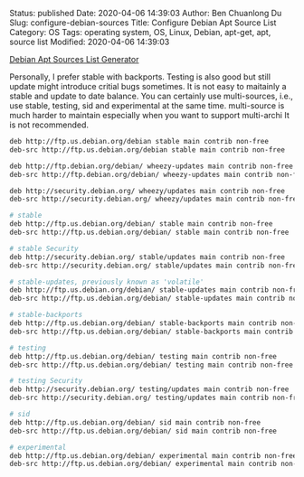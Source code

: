 Status: published
Date: 2020-04-06 14:39:03
Author: Ben Chuanlong Du
Slug: configure-debian-sources
Title: Configure Debian Apt Source List
Category: OS
Tags: operating system, OS, Linux, Debian, apt-get, apt, source list
Modified: 2020-04-06 14:39:03


[Debian Apt Sources List Generator](http://debgen.simplylinux.ch/)

Personally, I prefer stable with backports.
Testing is also good but still update might introduce critial bugs sometimes.
It is not easy to maitainly a stable and update to date balance.
You can certainly use multi-sources,
i.e., use stable, testing, sid and experimental at the same time.
multi-source is much harder to maintain especially when you want to support multi-archi
It is not recommended.



```bash
deb http://ftp.us.debian.org/debian stable main contrib non-free
deb-src http://ftp.us.debian.org/debian stable main contrib non-free

deb http://ftp.debian.org/debian/ wheezy-updates main contrib non-free
deb-src http://ftp.debian.org/debian/ wheezy-updates main contrib non-free

deb http://security.debian.org/ wheezy/updates main contrib non-free
deb-src http://security.debian.org/ wheezy/updates main contrib non-free
```


```bash
# stable
deb http://ftp.us.debian.org/debian/ stable main contrib non-free
deb-src http://ftp.us.debian.org/debian/ stable main contrib non-free

# stable Security
deb http://security.debian.org/ stable/updates main contrib non-free
deb-src http://security.debian.org/ stable/updates main contrib non-free

# stable-updates, previously known as 'volatile'
deb http://ftp.us.debian.org/debian/ stable-updates main contrib non-free
deb-src http://ftp.us.debian.org/debian/ stable-updates main contrib non-free

# stable-backports
deb http://ftp.us.debian.org/debian/ stable-backports main contrib non-free
deb-src http://ftp.us.debian.org/debian/ stable-backports main contrib non-free

# testing
deb http://ftp.us.debian.org/debian/ testing main contrib non-free
deb-src http://ftp.us.debian.org/debian/ testing main contrib non-free

# testing Security
deb http://security.debian.org/ testing/updates main contrib non-free
deb-src http://security.debian.org/ testing/updates main contrib non-free

# sid
deb http://ftp.us.debian.org/debian/ sid main contrib non-free
deb-src http://ftp.us.debian.org/debian/ sid main contrib non-free

# experimental
deb http://ftp.us.debian.org/debian/ experimental main contrib non-free
deb-src http://ftp.us.debian.org/debian/ experimental main contrib non-free
```
